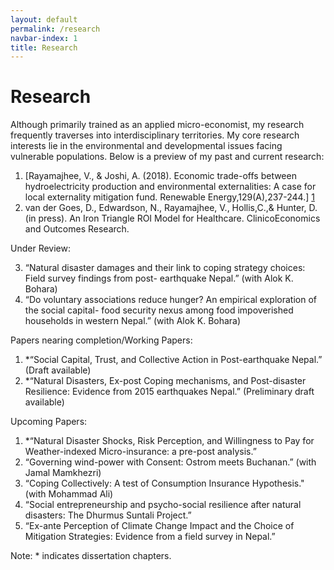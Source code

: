 ```yaml
---
layout: default
permalink: /research
navbar-index: 1
title: Research
---
```


Research
========

Although primarily trained as an applied micro-economist, my research frequently traverses into interdisciplinary territories. My core research interests lie in the environmental and developmental issues facing vulnerable populations. Below is a preview of my past and current research:

1. [Rayamajhee, V., & Joshi, A. (2018). Economic trade-offs between hydroelectricity production and environmental externalities: A case for local externality mitigation fund. Renewable Energy,129(A),237-244.] [1]
2. van der Goes, D., Edwardson, N., Rayamajhee, V., Hollis,C.,& Hunter, D. (in press). An Iron Triangle ROI Model for Healthcare. ClinicoEconomics and Outcomes Research.

Under Review:

3. “Natural disaster damages and their link to coping strategy choices: Field survey findings from post- earthquake Nepal.” (with Alok K. Bohara)
4. “Do voluntary associations reduce hunger? An empirical exploration of the social  capital- food security nexus among food impoverished households in western Nepal.” (with Alok K. Bohara)

Papers nearing completion/Working Papers: 

1. *“Social Capital, Trust, and Collective Action in Post-earthquake Nepal.” (Draft available)
2. *“Natural Disasters, Ex-post Coping mechanisms, and Post-disaster Resilience: Evidence from 2015 earthquakes Nepal.” (Preliminary draft available)

Upcoming Papers:

1. *“Natural Disaster Shocks, Risk Perception, and Willingness to Pay for Weather-indexed Micro-insurance: a pre-post analysis.”
2. “Governing wind-power with Consent: Ostrom meets Buchanan.” (with Jamal Mamkhezri)
3. “Coping Collectively: A test of Consumption Insurance Hypothesis." (with Mohammad Ali) 
4. “Social entrepreneurship and psycho-social resilience after natural disasters: The Dhurmus Suntali Project.”
5. “Ex-ante Perception of Climate Change Impact and the Choice of Mitigation Strategies: Evidence from a field survey in Nepal.”

Note: * indicates dissertation chapters.

[1]: https://doi.org/10.1016/j.renene.2018.06.009
